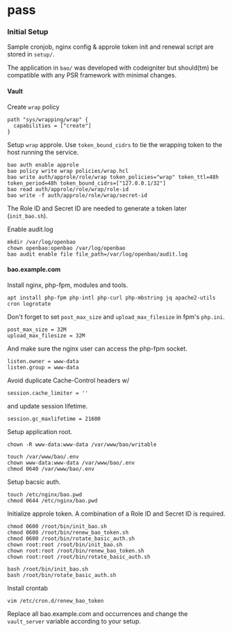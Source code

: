 pass
========

### Initial Setup

Sample cronjob, nginx config & approle token init and renewal script are
stored in `setup/`.

The application in `bao/` was developed with codeigniter but should(tm) be
compatible with any PSR framework with minimal changes.

#### Vault

Create `wrap` policy

```
path "sys/wrapping/wrap" {
  capabilities = ["create"]
}
```

Setup `wrap` approle.
Use `token_bound_cidrs` to tie the wrapping token to the host running the service.

```
bao auth enable approle
bao policy write wrap policies/wrap.hcl
bao write auth/approle/role/wrap token_policies="wrap" token_ttl=48h token_period=48h token_bound_cidrs=["127.0.0.1/32"]
bao read auth/approle/role/wrap/role-id
bao write -f auth/approle/role/wrap/secret-id
``` 

The Role ID and Secret ID are needed to generate a token later (`init_bao.sh`).

Enable audit.log

```
mkdir /var/log/openbao
chown openbao:openbao /var/log/openbao
bao audit enable file file_path=/var/log/openbao/audit.log
```

#### bao.example.com

Install nginx, php-fpm, modules and tools.

```
apt install php-fpm php-intl php-curl php-mbstring jq apache2-utils cron logrotate
```

Don't forget to set `post_max_size` and `upload_max_filesize` in fpm's
`php.ini`.

```
post_max_size = 32M
upload_max_filesize = 32M
```

And make sure the nginx user can access the php-fpm socket.

```
listen.owner = www-data
listen.group = www-data
```

Avoid duplicate Cache-Control headers w/

```
session.cache_limiter = ''
```

and update session lifetime.

```
session.gc_maxlifetime = 21600
```

Setup application root.

```
chown -R www-data:www-data /var/www/bao/writable

touch /var/www/bao/.env
chown www-data:www-data /var/www/bao/.env
chmod 0640 /var/www/bao/.env
```

Setup bacsic auth.

```
touch /etc/nginx/bao.pwd
chmod 0644 /etc/nginx/bao.pwd
```

Initialize approle token.
A combination of a Role ID and Secret ID is required.

```
chmod 0600 /root/bin/init_bao.sh
chmod 0600 /root/bin/renew_bao_token.sh
chmod 0600 /root/bin/rotate_basic_auth.sh
chown root:root /root/bin/init_bao.sh
chown root:root /root/bin/renew_bao_token.sh
chown root:root /root/bin/rotate_basic_auth.sh

bash /root/bin/init_bao.sh
bash /root/bin/rotate_basic_auth.sh
```

Install crontab

```
vim /etc/cron.d/renew_bao_token
```

Replace all bao.example.com and occurrences and change the `vault_server`
variable according to your setup.
